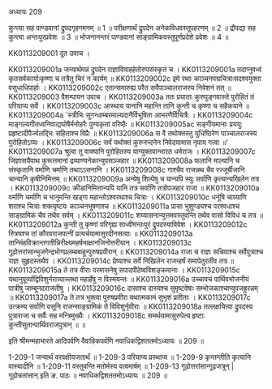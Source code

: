 अध्यायः 209

कुन्त्या सह पाण्डवानां द्रुपदगृहगमनम् ॥ 1 ॥ परीक्षणार्थं द्रुपदेन अनेकविधवस्तूपहरणम् ॥ 2 ॥ द्रौपद्या सह कुन्त्या अन्तःपुरप्रवेशः ॥ 3 ॥ भोजनानन्तरं पाण्डवानां साङ्ग्रामिकवस्तुपूर्णप्रदेशे प्रवेशः ॥ 4 ॥

KK0113209001	दूत उवाच ।

KK0113209001a	जन्यार्थमन्नं द्रुपदेन राज्ञाविवाहहेतोरुपसंस्कृतं च ।
KK0113209001a	तदाप्नुवध्वं कृतसर्वकार्याःकृष्णा च तत्रैतु चिरं न कार्यम् ॥
KK0113209002c	इमे रथाः काञ्चनपद्मचित्राःसदश्वयुक्ता वसुधाधिपार्हाः ।
KK0113209002c	एतान्समारुह्य परैत सर्वेपाञ्चालराजस्य निवेशनं तत् ॥
KK0113209003	वैशम्पायन उवाच ।
KK0113209003a	ततः प्रयाताः कुरुपुङ्गवास्ते पुरोहितं तं परियाप्य सर्वे ।
KK0113209003c	आस्थाय यानानि महान्ति तानि कुन्ती च कृष्णा च सहैकयाने ॥
KK0113209004a	`स्त्रीभिः सुगन्धाम्बरमाल्यदानैर्विभूषिता आभरणैर्विचित्रैः ।
KK0113209004c	माङ्गल्यगीतध्वनिवाद्यघोषैर्मनोहरैः पुण्यकृतां वरिष्ठैः ॥
KK0113209005ac	सङ्गीयमानाः प्रययुः प्रहृष्टादीपैर्ज्वलद्भिः सहिताश्च विप्रैः ॥
KK0113209006a	स वै तथोक्तस्तु युधिष्ठिरेण पाञ्चालराजस्य पुरोहितोऽग्र्यः ।
KK0113209006c	सर्वं यथोक्तं कुरुनन्दनेन निवेदयामास नृपाय गत्वा ॥'
KK0113209007a	श्रुत्वा तु वाक्यानि पुरोहितस्य यान्युक्तवान्भारत धर्मराजः ।
KK0113209007c	जिज्ञासयैवाथ कुरूत्तमानां द्रव्याण्यनेकान्युपसञ्जहार ॥
KK0113209008a	फलानि माल्यानि च संस्कृतानि वर्माणि चर्माणि तथाऽऽसनानि ।
KK0113209008c	गाश्चैव राजन्नथ चैव रज्जूर्बीजानि चान्यानि कृषीनिमित्तम् ॥
KK0113209009a	अन्येषु शिल्पेषु च यान्यपि स्युः सर्वाणि कृत्यान्यखिलेन तत्र ।
KK0113209009c	क्रीडानिमित्तान्यपि यानि तत्र सर्वाणि तत्रोपजहार राजा ॥
KK0113209010a	वर्माणि चर्माणि च भानुमन्ति खड्गा महान्तोऽश्वरथाश्च चित्राः ।
KK0113209010c	धनूंषि चाग्र्याणि शराश्च चित्राः शक्त्यृष्टयः काञ्चनभूषणाश्च ॥
KK0113209011a	प्रासा भुशुण्ड्यश्च परश्वधाश्च साङ्ग्रामिकं चैव तथैव सर्वम् ।
KK0113209011c	शय्यासनान्युत्तमवस्तुवन्ति तथैव वासो विविधं च तत्र ॥
KK0113209012a	कुन्ती तु कृष्णां परिगृह्य साध्वीमन्तःपुरं द्रुपदस्याविवेश ।
KK0113209012c	स्त्रियश्च तां कौरवराजपत्नीं प्रत्यर्चयामासुरदीनसत्वाः ॥
KK0113209013a	तान्सिंहविक्रान्तगतीन्निरीक्ष्यमहर्षभाक्षानजिनोत्तरीयान् ।
KK0113209013c	गूढोत्तरांसान्भुजगेन्द्रभोगप्रलम्बबाहून्पुरुषप्रवीरान् ॥
KK0113209014a	राजा च राज्ञः सचिवाश्च सर्वेपुत्राश्च राज्ञः सुहृदस्तथैव ।
KK0113209014c	प्रेष्याश्च सर्वे निखिलेन राजन्हर्षं समापेतुरतीव तत्र ॥
KK0113209015a	ते तत्र वीराः परमासनेषु सपादपीठेष्वविशङ्कमानाः ।
KK0113209015c	यथानुपूर्व्याद्विविशुर्नराग्र्यास्तथा महार्हेषु न विस्मयन्तः ॥
KK0113209016a	उच्चावचं पार्थिवभोजनीयं पात्रीषु जाम्बूनदराजतीषु ।
KK0113209016c	दासाश्च दास्यश्च सुमृष्टवेषाः सम्भोजकाश्चाप्युपजह्रुरन्नम् ॥
KK0113209017a	ते तत्र भुक्त्वा पुरुषप्रवीरा यथात्मकामं सुभृशं प्रतीताः ।
KK0113209017c	उत्क्रम्य सर्वाणि वसूनि राजन्साङ्ग्रामिकं ते विविशुर्नृवीराः ॥
KK0113209018a	तल्लक्षयित्वा द्रुपदस्य पुत्राराजा च सर्वैः सह मन्त्रिमुख्यैः ।
KK0113209018c	समर्थयामासुरुपेत्य हृष्टाः कुन्तीसुतान्पार्थिवराजपुत्रान् ॥ ॥

इति श्रीमन्महाभारते आदिपर्वणि वैवाहिकपर्वणि नवाधिकद्विशततमोऽध्यायः ॥ 209 ॥

1-209-1 जन्यार्थं वरपक्षीयजतार्थं ॥ 1-209-3 परियाप्य प्रस्थाप्य ॥ 1-209-9 कृन्तन्तीति कृत्यानि वास्यादीनि ॥ 1-209-11 वस्तुवन्ति मतोर्मस्य वत्वमार्षम् ॥ 1-209-13 गूढोत्तरांसान्गूढजत्रून् | गूढोन्नतांसान् इति ङ. पाठः ॥ नवाधिकद्विशततमोऽध्यायः ॥ 209 ॥

